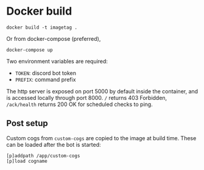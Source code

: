 # Docker build

```
docker build -t imagetag .
```

Or from docker-compose (preferred),

```
docker-compose up
```

Two environment variables are required:

- `TOKEN`: discord bot token
- `PREFIX`: command prefix

The http server is exposed on port 5000 by default inside the container, and is accessed locally through port 8000. `/` returns 403 Forbidden, `/ack/health` returns 200 OK for scheduled checks to ping.

## Post setup

Custom cogs from `custom-cogs` are copied to the image at build time. These can be loaded after the bot is started:

```
[p]addpath /app/custom-cogs
[p]load cogname
```
